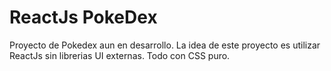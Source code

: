 # ReactJs PokeDex 

Proyecto de Pokedex aun en desarrollo.
La idea de este proyecto es utilizar ReactJs sin librerias UI externas. Todo con CSS puro.
